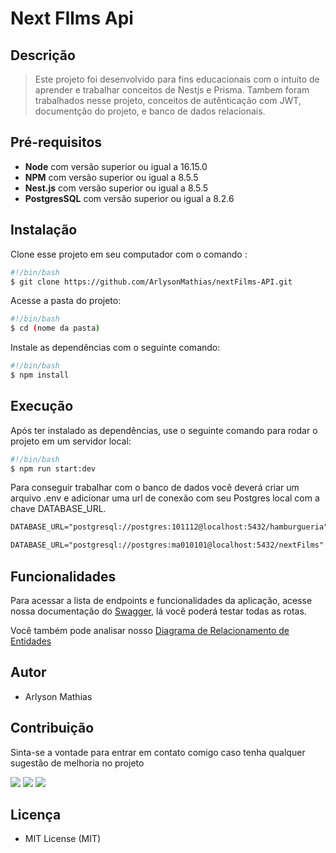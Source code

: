 # Next FIlms Api
## Descrição
 > Este projeto foi desenvolvido para fins educacionais com o intuito de aprender e trabalhar conceitos de Nestjs e Prisma.
 > Tambem foram trabalhados nesse projeto, conceitos de autênticação com JWT, documentção do projeto, e banco de dados relacionais.


## Pré-requisitos
- **Node** com versão superior ou igual a 16.15.0
- **NPM** com versão superior ou igual a 8.5.5
- **Nest.js** com versão superior ou igual a 8.5.5
- **PostgresSQL** com versão superior ou igual a 8.2.6


## Instalação
Clone esse projeto em seu computador com o comando :
```bash
#!/bin/bash
$ git clone https://github.com/ArlysonMathias/nextFilms-API.git
```

Acesse a pasta do projeto:

```bash
#!/bin/bash
$ cd (nome da pasta)
```

Instale as dependências com o seguinte comando:

```bash
#!/bin/bash
$ npm install
```

## Execução

Após ter instalado as dependências, use o seguinte comando para rodar o projeto em um servidor local:

```bash
#!/bin/bash
$ npm run start:dev
```
Para conseguir trabalhar com o banco de dados você deverá criar um arquivo .env e adicionar uma url de conexão com seu Postgres local com a chave DATABASE_URL.

```md
DATABASE_URL="postgresql://postgres:101112@localhost:5432/hamburgueria"
```

```md
DATABASE_URL="postgresql://postgres:ma010101@localhost:5432/nextFilms"
```

## Funcionalidades

Para acessar a lista de endpoints e funcionalidades da aplicação, acesse nossa documentação do [Swagger](https://nextfilms-api-production.up.railway.app/docs/), lá você poderá testar todas as rotas.

Você também pode analisar nosso <a href="https://i.ibb.co/yqkdw5y/relacionamento-db.png">Diagrama de Relacionamento de Entidades</a>

## Autor

- Arlyson Mathias

## Contribuição

Sinta-se a vontade para entrar em contato comigo caso tenha qualquer sugestão de melhoria no projeto

<div>
<a href="https://www.linkedin.com/in/arlyson-teixeira/" target="blank"><img src="https://img.shields.io/badge/-LinkedIn-%230077B5?style=for-the-badge&logo=linkedin&logoColor=white"></a>
<a href="https://instagram.com/arlysonmathias" target="_blank"><img src="https://img.shields.io/badge/-Instagram-%23E4405F?style=for-the-badge&logo=instagram&logoColor=white"></a>
<a href = "mailto:arlysonmathias96@gmail.com"><img src="https://img.shields.io/badge/Gmail-D14836?style=for-the-badge&logo=gmail&logoColor=white" target="_blank"></a>
</div>


## Licença

- MIT License (MIT)

